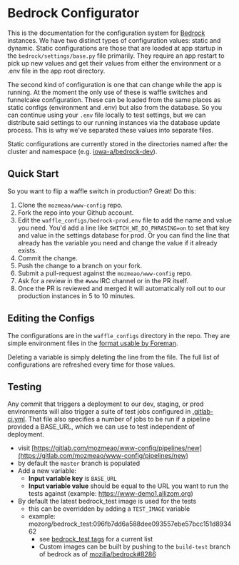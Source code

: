 # Bedrock Configurator

This is the documentation for the configuration system for [Bedrock][] instances. We have two distinct types
of configuration values: static and dynamic. Static configurations are those that are loaded at app startup in
the `bedrock/settings/base.py` file primarily. They require an app restart to pick up new values and get their
values from either the environment or a .env file in the app root directory.

The second kind of configuration is one that can change while the app is running. At the moment the only use of
these is waffle switches and funnelcake configuration. These can be loaded from the same places as static configs
(environment and .env) but also from the database. So you can continue using your `.env` file locally to test
settings, but we can distribute said settings to our running instances via the database update process. This is why
we've separated these values into separate files.

Static configurations are currently stored in the directories named after the cluster and namespace (e.g. [iowa-a/bedrock-dev](https://github.com/mozmeao/www-config/tree/master/iowa-a/bedrock-dev)).


## Quick Start

So you want to flip a waffle switch in production? Great! Do this:

1. Clone the `mozmeao/www-config` repo.
2. Fork the repo into your Github account.
3. Edit the `waffle_configs/bedrock-prod.env` file to add the name and value you need. You'd add a line like `SWITCH_WE_DO_PHRASING=on` to set that key and value in the settings database for prod. Or you can find the line that already has the variable you need and change the value if it already exists.
4. Commit the change.
5. Push the change to a branch on your fork.
6. Submit a pull-request against the `mozmeao/www-config` repo.
7. Ask for a review in the `#www` IRC channel or in the PR itself.
8. Once the PR is reviewed and merged it will automatically roll out to our production instances in 5 to 10 minutes.

## Editing the Configs

The configurations are in the `waffle_configs` directory in the repo. They are simple environment files in the [format usable by Foreman](https://ddollar.github.io/foreman/#ENVIRONMENT).

Deleting a variable is simply deleting the line from the file. The full list of configurations are refreshed every time for those values.

[Bedrock]: https://github.com/mozilla/bedrock

## Testing

Any commit that triggers a deployment to our dev, staging, or prod environments will also trigger a suite of test jobs configured in [.gitlab-ci.yml](https://github.com/mozmeao/www-config/blob/master/.gitlab-ci.yml). That file also specifies a number of jobs to be run if a pipeline provided a BASE_URL, which we can use to test independent of deployment.

  - visit [https://gitlab.com/mozmeao/www-config/pipelines/new](https://gitlab.com/mozmeao/www-config/pipelines/new)
  - by default the `master` branch is populated
  - Add a new variable:
    - **Input variable key** is `BASE_URL`
    - **Input variable value** should be equal to the URL you want to run the tests against (example: https://www-demo1.allizom.org)
  - By default the latest bedrock_test image is used for the tests
    - this can be overridden by adding a `TEST_IMAGE` variable
    - example: mozorg/bedrock_test:096fb7dd6a588dee093557ebe57bcc151d893462
      - see [bedrock_test tags](https://hub.docker.com/r/mozorg/bedrock_test/tags) for a current list
      - Custom images can be built by pushing to the `build-test` branch of bedrock as of [mozilla/bedrock#8286](https://github.com/mozilla/bedrock/pull/8286)
